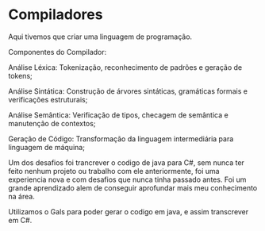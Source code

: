 # Compiladores
Aqui tivemos que criar uma linguagem de programação.

Componentes do Compilador:

Análise Léxica: Tokenização, reconhecimento de padrões e geração de tokens;

Análise Sintática: Construção de árvores sintáticas, gramáticas formais e verificações estruturais;

Análise Semântica: Verificação de tipos, checagem de semântica e manutenção de contextos;

Geração de Código: Transformação da linguagem intermediária para linguagem de máquina;

Um dos desafios foi trancrever o codigo de java para C#, sem nunca ter feito nenhum projeto ou trabalho com ele anteriormente, foi uma experiencia nova e com desafios que nunca tinha passado antes.
Foi um grande aprendizado alem de conseguir aprofundar mais meu conhecimento na área.

Utilizamos o Gals para poder gerar o codigo em java, e assim transcrever em C#.
